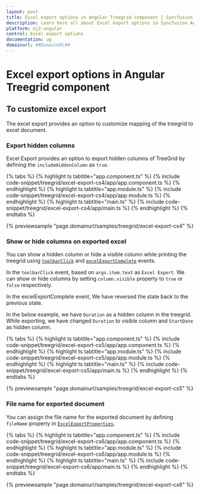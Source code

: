 ```yaml
---
layout: post
title: Excel export options in Angular Treegrid component | Syncfusion
description: Learn here all about Excel export options in Syncfusion Angular Treegrid component of Syncfusion Essential JS 2 and more.
platform: ej2-angular
control: Excel export options 
documentation: ug
domainurl: ##DomainURL##
---
```


# Excel export options in Angular Treegrid component

## To customize excel export

The excel export provides an option to customize mapping of the treegrid to excel document.

### Export hidden columns

Excel Export provides an option to export hidden columns of TreeGrid by defining the `includeHiddenColumn` as `true`.

{% tabs %}
{% highlight ts tabtitle="app.component.ts" %}
{% include code-snippet/treegrid/excel-export-cs4/app/app.component.ts %}
{% endhighlight %}
{% highlight ts tabtitle="app.module.ts" %}
{% include code-snippet/treegrid/excel-export-cs4/app/app.module.ts %}
{% endhighlight %}
{% highlight ts tabtitle="main.ts" %}
{% include code-snippet/treegrid/excel-export-cs4/app/main.ts %}
{% endhighlight %}
{% endtabs %}
  
{% previewsample "page.domainurl/samples/treegrid/excel-export-cs4" %}

### Show or hide columns on exported excel

You can show a hidden column or hide a visible column while printing the treegrid using [`toolbarClick`](https://ej2.syncfusion.com/angular/documentation/api/treegrid#toolbarclick) and [`excelExportComplete`](https://ej2.syncfusion.com/angular/documentation/api/treegrid/#excelExportComplete) events.

In the `toolbarClick` event, based on `args.item.text` as `Excel Export`. We can show or hide columns by setting `column.visible` property to `true` or `false` respectively.

In the excelExportComplete event, We have reversed the state back to the previous state.

In the below example, we have `Duration` as a hidden column in the treegrid. While exporting, we have changed `Duration` to visible column and `StartDate` as hidden column.

{% tabs %}
{% highlight ts tabtitle="app.component.ts" %}
{% include code-snippet/treegrid/excel-export-cs5/app/app.component.ts %}
{% endhighlight %}
{% highlight ts tabtitle="app.module.ts" %}
{% include code-snippet/treegrid/excel-export-cs5/app/app.module.ts %}
{% endhighlight %}
{% highlight ts tabtitle="main.ts" %}
{% include code-snippet/treegrid/excel-export-cs5/app/main.ts %}
{% endhighlight %}
{% endtabs %}
  
{% previewsample "page.domainurl/samples/treegrid/excel-export-cs5" %}

### File name for exported document

You can assign the file name for the exported document by defining `fileName` property in [`ExcelExportProperties`](https://ej2.syncfusion.com/angular/documentation/api/treegrid/#excelExportProperties).

{% tabs %}
{% highlight ts tabtitle="app.component.ts" %}
{% include code-snippet/treegrid/excel-export-cs6/app/app.component.ts %}
{% endhighlight %}
{% highlight ts tabtitle="app.module.ts" %}
{% include code-snippet/treegrid/excel-export-cs6/app/app.module.ts %}
{% endhighlight %}
{% highlight ts tabtitle="main.ts" %}
{% include code-snippet/treegrid/excel-export-cs6/app/main.ts %}
{% endhighlight %}
{% endtabs %}
  
{% previewsample "page.domainurl/samples/treegrid/excel-export-cs6" %}